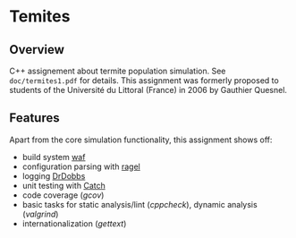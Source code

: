 Temites
=======

Overview
--------

C++ assignement about termite population simulation. See `doc/termites1.pdf`
for details. This assignment was formerly proposed to students of the
Université du Littoral (France) in 2006 by Gauthier Quesnel.

Features
--------

Apart from the core simulation functionality, this assignment shows off:

* build system [waf](https://code.google.com/p/waf/)
* configuration parsing with [ragel](www.complang.org/ragel/)
* logging [DrDobbs](http://www.drdobbs.com/cpp/logging-in-c/201804215?pgno=1)
* unit testing with [Catch](https://github.com/philsquared/Catch)
* code coverage (*gcov*)
* basic tasks for static analysis/lint (*cppcheck*), dynamic analysis (*valgrind*)
* internationalization (*gettext*)
